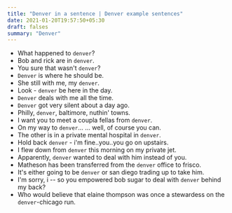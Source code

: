 ```yaml
---
title: "Denver in a sentence | Denver example sentences"
date: 2021-01-20T19:57:50+05:30
draft: falses
summary: "Denver"
---
```

- What happened to `denver`?
- Bob and rick are in `denver`.
- You sure that wasn't `denver`?
- `Denver` is where he should be.
- She still with me, my `denver`.
- Look - `denver` be here in the day.
- `Denver` deals with me all the time.
- `Denver` got very silent about a day ago.
- Philly, `denver`, baltimore, nuthin' towns.
- I want you to meet a coupla fellas from `denver`.
- On my way to `denver`... ... well, of course you can.
- The other is in a private mental hospital in `denver`.
- Hold back `denver` - i'm fine..you..you go on upstairs.
- I flew down from `denver` this morning on my private jet.
- Apparently, `denver` wanted to deal with him instead of you.
- Matheson has been transferred from the `denver` office to frisco.
- It's either going to be `denver` or san diego trading up to take him.
- I'm sorry, i -- so you empowered bob sugar to deal with `denver` behind my back?
- Who would believe that elaine thompson was once a stewardess on the `denver`-chicago run.
                 
